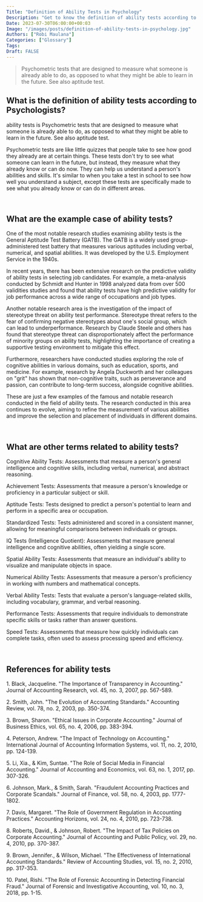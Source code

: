```yaml
---
Title: "Definition of Ability Tests in Psychology"
Description: "Get to know the definition of ability tests according to psychologists."
Date: 2023-07-30T06:00:00+00:03
Image: "/images/posts/definition-of-ability-tests-in-psychology.jpg"
Authors: ["Robi Maulana"]
Categories: ["Glossary"]
Tags: 
Draft: FALSE
---
```





> Psychometric tests that are designed to measure what someone is already able to do, as opposed to what they might be able to learn in the future. See also aptitude test.

## What is the definition of ability tests according to Psychologists?

ability tests is Psychometric tests that are designed to measure what someone is already able to do, as opposed to what they might be able to learn in the future. See also aptitude test.

Psychometric tests are like little quizzes that people take to see how good they already are at certain things. These tests don't try to see what someone can learn in the future, but instead, they measure what they already know or can do now. They can help us understand a person's abilities and skills. It's similar to when you take a test in school to see how well you understand a subject, except these tests are specifically made to see what you already know or can do in different areas.

 

## What are the example case of ability tests?

One of the most notable research studies examining ability tests is the General Aptitude Test Battery (GATB). The GATB is a widely used group-administered test battery that measures various aptitudes including verbal, numerical, and spatial abilities. It was developed by the U.S. Employment Service in the 1940s.

In recent years, there has been extensive research on the predictive validity of ability tests in selecting job candidates. For example, a meta-analysis conducted by Schmidt and Hunter in 1998 analyzed data from over 500 validities studies and found that ability tests have high predictive validity for job performance across a wide range of occupations and job types.

Another notable research area is the investigation of the impact of stereotype threat on ability test performance. Stereotype threat refers to the fear of confirming negative stereotypes about one's social group, which can lead to underperformance. Research by Claude Steele and others has found that stereotype threat can disproportionately affect the performance of minority groups on ability tests, highlighting the importance of creating a supportive testing environment to mitigate this effect.

Furthermore, researchers have conducted studies exploring the role of cognitive abilities in various domains, such as education, sports, and medicine. For example, research by Angela Duckworth and her colleagues on "grit" has shown that non-cognitive traits, such as perseverance and passion, can contribute to long-term success, alongside cognitive abilities.

These are just a few examples of the famous and notable research conducted in the field of ability tests. The research conducted in this area continues to evolve, aiming to refine the measurement of various abilities and improve the selection and placement of individuals in different domains.

 

## What are other terms related to ability tests?

Cognitive Ability Tests: Assessments that measure a person's general intelligence and cognitive skills, including verbal, numerical, and abstract reasoning.

Achievement Tests: Assessments that measure a person's knowledge or proficiency in a particular subject or skill.

Aptitude Tests: Tests designed to predict a person's potential to learn and perform in a specific area or occupation.

Standardized Tests: Tests administered and scored in a consistent manner, allowing for meaningful comparisons between individuals or groups.

IQ Tests (Intelligence Quotient): Assessments that measure general intelligence and cognitive abilities, often yielding a single score.

Spatial Ability Tests: Assessments that measure an individual's ability to visualize and manipulate objects in space.

Numerical Ability Tests: Assessments that measure a person's proficiency in working with numbers and mathematical concepts.

Verbal Ability Tests: Tests that evaluate a person's language-related skills, including vocabulary, grammar, and verbal reasoning.

Performance Tests: Assessments that require individuals to demonstrate specific skills or tasks rather than answer questions.

Speed Tests: Assessments that measure how quickly individuals can complete tasks, often used to assess processing speed and efficiency.

 

## References for ability tests

1\. Black, Jacqueline. "The Importance of Transparency in Accounting." Journal of Accounting Research, vol. 45, no. 3, 2007, pp. 567-589.

2\. Smith, John. "The Evolution of Accounting Standards." Accounting Review, vol. 78, no. 2, 2003, pp. 350-374.

3\. Brown, Sharon. "Ethical Issues in Corporate Accounting." Journal of Business Ethics, vol. 65, no. 4, 2006, pp. 383-394.

4\. Peterson, Andrew. "The Impact of Technology on Accounting." International Journal of Accounting Information Systems, vol. 11, no. 2, 2010, pp. 124-139.

5\. Li, Xia., & Kim, Suntae. "The Role of Social Media in Financial Accounting." Journal of Accounting and Economics, vol. 63, no. 1, 2017, pp. 307-326.

6\. Johnson, Mark., & Smith, Sarah. "Fraudulent Accounting Practices and Corporate Scandals." Journal of Finance, vol. 58, no. 4, 2003, pp. 1777-1802.

7\. Davis, Margaret. "The Role of Government Regulation in Accounting Practices." Accounting Horizons, vol. 24, no. 4, 2010, pp. 723-738.

8\. Roberts, David., & Johnson, Robert. "The Impact of Tax Policies on Corporate Accounting." Journal of Accounting and Public Policy, vol. 29, no. 4, 2010, pp. 370-387.

9\. Brown, Jennifer., & Wilson, Michael. "The Effectiveness of International Accounting Standards." Review of Accounting Studies, vol. 15, no. 2, 2010, pp. 317-353.

10\. Patel, Rishi. "The Role of Forensic Accounting in Detecting Financial Fraud." Journal of Forensic and Investigative Accounting, vol. 10, no. 3, 2018, pp. 1-15.
